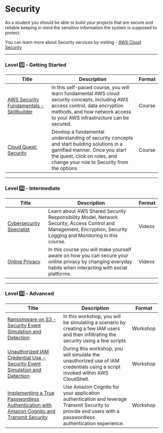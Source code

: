 # Security

As a student you should be able to build your projects that are secure and reliable keeping in mind the sensitive information the system is supposed to protect. 

You can learn more about Security services by visiting - [AWS Cloud Security](https://aws.amazon.com/security/)

---

### Level :one: - Getting Started

| Title                                                                                                                                                                    | Description                                                                                                                                                                                                 | Format |
|--------------------------------------------------------------------------------------------------------------------------------------------------------------------------|-------------------------------------------------------------------------------------------------------------------------------------------------------------------------------------------------------------|--------|
| [AWS Security Fundamentals - Skillbuilder](https://explore.skillbuilder.aws/learn/course/external/view/elearning/48/aws-security-fundamentals-second-edition?src=detail) | In this self-paced course, you will learn fundamental AWS cloud security concepts, including AWS access control, data encryption methods, and how network access to your AWS infrastructure can be secured. | Course |
| [Cloud Quest: Security](https://explore.skillbuilder.aws/learn/course/11458/play/42651/play-cloud-quest-cloud-practitioner)                            | Develop a fundamental understanding of security concepts and start building solutions in a gamified manner. Once you start the quest, click on roles, and change your role to Security from the options     | Course |

---

### Level :two: - Intermediate

| Title                                                                      | Description                                                                                                                                                        | Format |
|----------------------------------------------------------------------------|--------------------------------------------------------------------------------------------------------------------------------------------------------------------|--------|
| [Cybersecurity Specialist](https://awseducate.instructure.com/courses/196) | Learn about AWS Shared Security Responsibility Model, Network Security, Access Control and Management, Encryption, Security Logging and Monitoring in this course. | Videos |
| [Online Privacy](https://awseducate.instructure.com/courses/237)           | In this course you will make yourself aware on how you can secure your online privacy by changing everyday habits when interacting with social platforms.          | Videos |

---

### Level :three: - Advanced

| Title                                                                                                                                                                                                                    | Description                                                                                                                                               | Format   |
|--------------------------------------------------------------------------------------------------------------------------------------------------------------------------------------------------------------------------|-----------------------------------------------------------------------------------------------------------------------------------------------------------|----------|
| [Ransomware on S3 - Security Event Simulation and Detection](https://catalog.us-east-1.prod.workshops.aws/workshops/fc7b7cf3-f494-48e2-8954-258ffdd76ed6)                                                                | In this workshop, you will be simulating a scenario by creating a few IAM users and then infiltrating the security using a few scripts                    | Workshop |
| [Unauthorized IAM Credential Use - Security Event Simulation and Detection](https://catalog.us-east-1.prod.workshops.aws/workshops/6a8ad836-10a6-4694-9a3b-f53f193041de)                                                 | During this workshop, you will simulate the unauthorized use of IAM credentials using a script invoked within AWS CloudShell.                             | Workshop |
| [Implementing a True Passwordless Authentication with Amazon Cognito and Transmit Security](https://aws.amazon.com/blogs/apn/implementing-a-true-passwordless-authentication-with-amazon-cognito-and-transmit-security/) | Use Amazon Cognito for your application authentication and leverage Transmit Security to provide end users with a passwordless authentication experience. | Workshop |